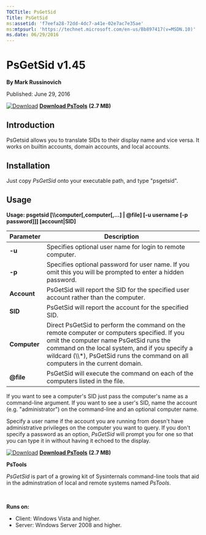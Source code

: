 ```yaml
--- 
TOCTitle: PsGetSid
Title: PsGetSid
ms:assetid: 'f7eefa28-72dd-4dc7-a41e-02e7ac7e35ae'
ms:mtpsurl: 'https://technet.microsoft.com/en-us/Bb897417(v=MSDN.10)'
ms.date: 06/29/2016
---
```


PsGetSid v1.45
==============

**By Mark Russinovich**

Published: June 29, 2016

[![Download](/media/landing/sysinternals/download_sm.png)](https://download.sysinternals.com/files/PSTools.zip) [**Download PsTools**](https://download.sysinternals.com/files/PSTools.zip) **(2.7 MB)**


## Introduction

PsGetsid allows you to translate SIDs to their display name and vice
versa. It works on builtin accounts, domain accounts, and local
accounts.

## Installation

Just copy *PsGetSid* onto your executable path, and type "psgetsid".

## Usage

**Usage: psgetsid \[\\\\computer\[,computer\[,...\] | @file\] \[-u
username \[-p password\]\]\] \[account|SID\]**

 
|Parameter  |Description  |
|---------|---------|
|  **-u**        | Specifies optional user name for login to remote computer.|
|  **-p**        | Specifies optional password for user name. If you omit this you will be prompted to enter a hidden password.|
|  **Account**   | PsGetSid will report the SID for the specified user account rather than the computer.|
|  **SID**       | PsGetSid will report the account for the specified SID.|
|  **Computer**  | Direct PsGetSid to perform the command on the remote computer or computers specified. If you omit the computer name PsGetSid runs the command on the local system, and if you specify a wildcard (\\\\\*), PsGetSid runs the command on all computers in the current domain.|
|  **@file**     | PsGetSid will execute the command on each of the computers listed in the file.|

If you want to see a computer's SID just pass the computer's name as a
command-line argument. If you want to see a user's SID, name the account
(e.g. "administrator") on the command-line and an optional computer
name.

Specify a user name if the account you are running from doesn't have
administrative privileges on the computer you want to query. If you
don't specify a password as an option, *PsGetSid* will prompt you for
one so that you can type it in without having it echoed to the display.

[![Download](/media/landing/sysinternals/download_sm.png)](https://download.sysinternals.com/files/PSTools.zip) [**Download PsTools**](https://download.sysinternals.com/files/PSTools.zip) **(2.7 MB)**
 

**PsTools**

*PsGetSid* is part of a growing kit of Sysinternals command-line tools
that aid in the adminstration of local and remote systems named
*PsTools*.

 

**Runs on:**

-   Client: Windows Vista and higher.
-   Server: Windows Server 2008 and higher.



